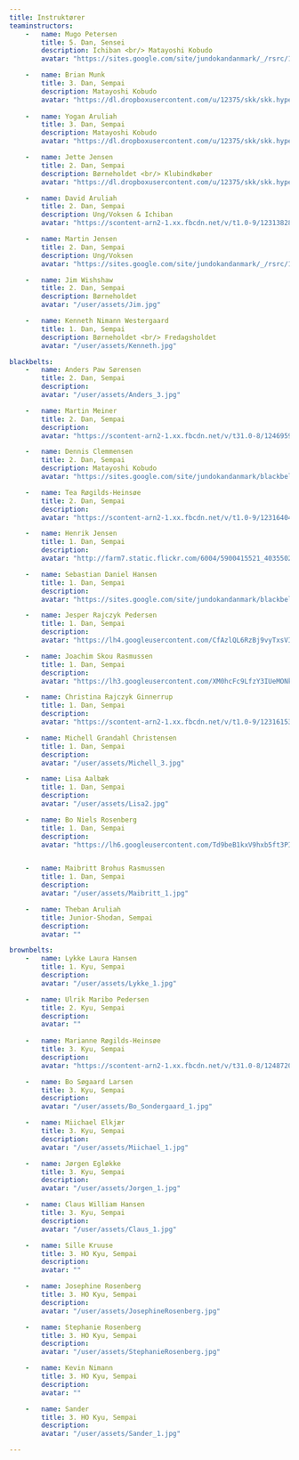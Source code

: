 ```yaml
---
title: Instruktører
teaminstructors:
    -   name: Mugo Petersen
        title: 5. Dan, Sensei
        description: Ichiban <br/> Matayoshi Kobudo
        avatar: "https://sites.google.com/site/jundokandanmark/_/rsrc/1345147241654/blackbelts/Mugo%20Petersen%20Sensei%20095.jpg?height=200&width=133" 

    -   name: Brian Munk
        title: 3. Dan, Sempai
        description: Matayoshi Kobudo
        avatar: "https://dl.dropboxusercontent.com/u/12375/skk/skk.hyperesources/IMG_7047%20%281%29.png"   
           
    -   name: Yogan Aruliah
        title: 3. Dan, Sempai
        description: Matayoshi Kobudo
        avatar: "https://dl.dropboxusercontent.com/u/12375/skk/skk.hyperesources/IMG_7022%20%281%29.png" 

    -   name: Jette Jensen
        title: 2. Dan, Sempai
        description: Børneholdet <br/> Klubindkøber
        avatar: "https://dl.dropboxusercontent.com/u/12375/skk/skk.hyperesources/IMG_0413.jpg"  

    -   name: David Aruliah
        title: 2. Dan, Sempai
        description: Ung/Voksen & Ichiban
        avatar: "https://scontent-arn2-1.xx.fbcdn.net/v/t1.0-9/12313828_805627356249785_7994160570672710662_n.png?oh=7ec3c96b529115bd8a0cf46ba4afeaf3&oe=591A6612"  

    -   name: Martin Jensen
        title: 2. Dan, Sempai
        description: Ung/Voksen
        avatar: "https://sites.google.com/site/jundokandanmark/_/rsrc/1387027373714/blackbelts/IMG_2076%20-%20Version%204.jpg?height=200&width=133"  

    -   name: Jim Wishshaw
        title: 2. Dan, Sempai
        description: Børneholdet
        avatar: "/user/assets/Jim.jpg"  

    -   name: Kenneth Nimann Westergaard
        title: 1. Dan, Sempai
        description: Børneholdet <br/> Fredagsholdet
        avatar: "/user/assets/Kenneth.jpg"  

blackbelts:
    -   name: Anders Paw Sørensen
        title: 2. Dan, Sempai
        description: 
        avatar: "/user/assets/Anders_3.jpg"  

    -   name: Martin Meiner
        title: 2. Dan, Sempai
        description: 
        avatar: "https://scontent-arn2-1.xx.fbcdn.net/v/t31.0-8/12469596_823988437747010_8476192640801419054_o.jpg?oh=b1823cea058ea3d16e94678004be2fb2&oe=590189BD"

    -   name: Dennis Clemmensen
        title: 2. Dan, Sempai
        description: Matayoshi Kobudo
        avatar: "https://sites.google.com/site/jundokandanmark/blackbelts/IMG_0396.jpg"

    -   name: Tea Røgilds-Heinsøe
        title: 2. Dan, Sempai
        description: 
        avatar: "https://scontent-arn2-1.xx.fbcdn.net/v/t1.0-9/12316404_805627369583117_5006442379565322120_n.png?oh=66d30f94535ba4e3c648533345e0cbd6&oe=590388ED"

    -   name: Henrik Jensen
        title: 1. Dan, Sempai
        description: 
        avatar: "http://farm7.static.flickr.com/6004/5900415521_4035502fc6_b.jpg"

    -   name: Sebastian Daniel Hansen
        title: 1. Dan, Sempai
        description: 
        avatar: "https://sites.google.com/site/jundokandanmark/blackbelts/IMG_0390.jpg"

    -   name: Jesper Rajczyk Pedersen
        title: 1. Dan, Sempai
        description: 
        avatar: "https://lh4.googleusercontent.com/CfAzlQL6RzBj9vyTxsVIEgIKTNaOlvhPDgOtngYkQ0qBg_6O35EL1uKPyxcfO3NfOgJlaT1SkQ=w70"

    -   name: Joachim Skou Rasmussen
        title: 1. Dan, Sempai
        description: 
        avatar: "https://lh3.googleusercontent.com/XM0hcFc9LfzY3IUeMONkrCiTBtN9Aky7ooFAjiQNCtkIXBOyMsbtwwfj6pWA1cB9wB4deL4=w70"

    -   name: Christina Rajczyk Ginnerrup
        title: 1. Dan, Sempai
        description: 
        avatar: "https://scontent-arn2-1.xx.fbcdn.net/v/t1.0-9/12316153_805627349583119_465072670480309516_n.png?oh=dadc4b3ed3f194d9ce0e9812d094043b&oe=59463BC4"

    -   name: Michell Grandahl Christensen
        title: 1. Dan, Sempai
        description: 
        avatar: "/user/assets/Michell_3.jpg"  

    -   name: Lisa Aalbæk
        title: 1. Dan, Sempai
        description: 
        avatar: "/user/assets/Lisa2.jpg"

    -   name: Bo Niels Rosenberg
        title: 1. Dan, Sempai
        description: 
        avatar: "https://lh6.googleusercontent.com/Td9beB1kxV9hxb5ft3PIlAdvYYLPiCLrT2LHmqpPEtHpQPKBOppFJ9WiHOrtUP3Nt2xoye8L=w70"


    -   name: Maibritt Brohus Rasmussen
        title: 1. Dan, Sempai
        description: 
        avatar: "/user/assets/Maibritt_1.jpg"

    -   name: Theban Aruliah
        title: Junior-Shodan, Sempai
        description: 
        avatar: ""

brownbelts:
    -   name: Lykke Laura Hansen
        title: 1. Kyu, Sempai
        description: 
        avatar: "/user/assets/Lykke_1.jpg"

    -   name: Ulrik Maribo Pedersen
        title: 2. Kyu, Sempai
        description: 
        avatar: ""
 
    -   name: Marianne Røgilds-Heinsøe
        title: 3. Kyu, Sempai
        description: 
        avatar: "https://scontent-arn2-1.xx.fbcdn.net/v/t31.0-8/12487205_823988434413677_5925825752270170933_o.jpg?oh=24d0d85392d780079bc8e58947ef89c4&oe=59153E2E"

    -   name: Bo Søgaard Larsen
        title: 3. Kyu, Sempai
        description: 
        avatar: "/user/assets/Bo_Sondergaard_1.jpg"

    -   name: Miichael Elkjær
        title: 3. Kyu, Sempai
        description: 
        avatar: "/user/assets/Miichael_1.jpg"

    -   name: Jørgen Egløkke
        title: 3. Kyu, Sempai
        description: 
        avatar: "/user/assets/Jorgen_1.jpg"

    -   name: Claus William Hansen
        title: 3. Kyu, Sempai
        description: 
        avatar: "/user/assets/Claus_1.jpg"

    -   name: Sille Kruuse
        title: 3. HO Kyu, Sempai
        description: 
        avatar: ""

    -   name: Josephine Rosenberg
        title: 3. HO Kyu, Sempai
        description: 
        avatar: "/user/assets/JosephineRosenberg.jpg"

    -   name: Stephanie Rosenberg
        title: 3. HO Kyu, Sempai
        description: 
        avatar: "/user/assets/StephanieRosenberg.jpg"

    -   name: Kevin Nimann
        title: 3. HO Kyu, Sempai
        description: 
        avatar: ""

    -   name: Sander
        title: 3. HO Kyu, Sempai
        description: 
        avatar: "/user/assets/Sander_1.jpg"

---
```

